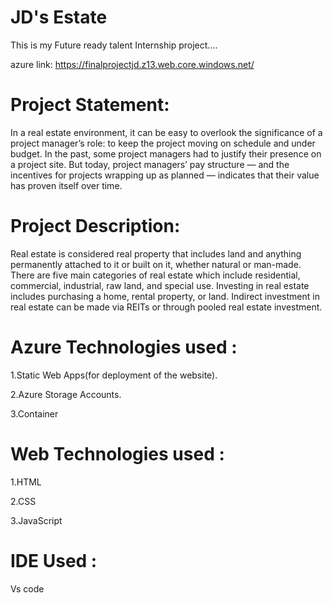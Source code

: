 # JD's Estate

This is my Future ready talent Internship project....

azure link: https://finalprojectjd.z13.web.core.windows.net/

# Project Statement:

In a real estate environment, it can be easy to overlook the significance of a project manager’s role: to keep the project moving on schedule and under budget. In the past, some project managers had to justify their presence on a project site. But today, project managers’ pay structure — and the incentives for projects wrapping up as planned — indicates that their value has proven itself over time. 
 
# Project Description:

Real estate is considered real property that includes land and anything permanently attached to it or built on it, whether natural or man-made. There are five main categories of real estate which include residential, commercial, industrial, raw land, and special use. Investing in real estate includes purchasing a home, rental property, or land. Indirect investment in real estate can be made via REITs or through pooled real estate investment.

# Azure Technologies used :

1.Static Web Apps(for deployment of the website).

2.Azure Storage Accounts.

3.Container

# Web Technologies used :

1.HTML

2.CSS

3.JavaScript

# IDE Used :

Vs code


